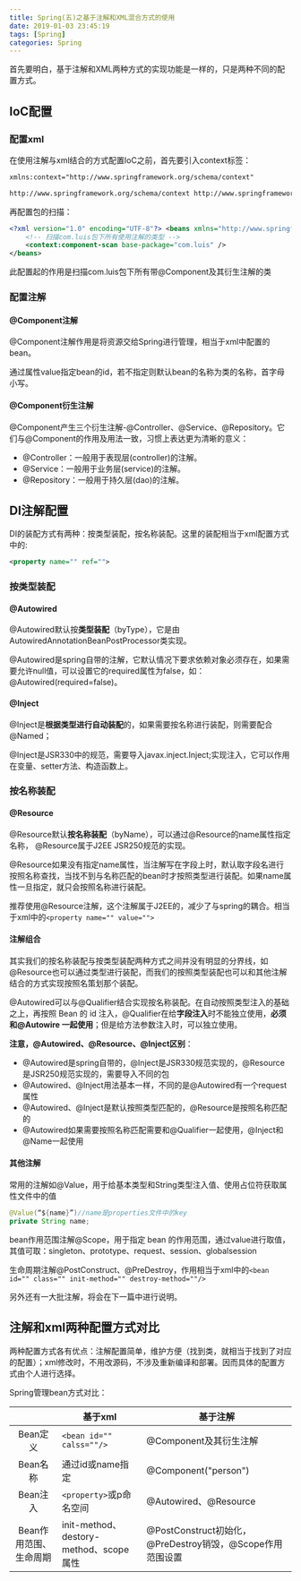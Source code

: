 ```yaml
---
title: Spring(五)之基于注解和XML混合方式的使用
date: 2019-01-03 23:45:19
tags: [Spring]
categories: Spring
---
```

首先要明白，基于注解和XML两种方式的实现功能是一样的，只是两种不同的配置方式。

## IoC配置

### 配置xml

在使用注解与xml结合的方式配置IoC之前，首先要引入context标签：

```xml
xmlns:context="http://www.springframework.org/schema/context" 

http://www.springframework.org/schema/context http://www.springframework.org/schema/context/spring-context.xsd 
```

再配置包的扫描：

```xml
<?xml version="1.0" encoding="UTF-8"?> <beans xmlns="http://www.springframework.org/schema/beans" xmlns:xsi="http://www.w3.org/2001/XMLSchema-instance" xmlns:context="http://www.springframework.org/schema/context" xmlns:tx="http://www.springframework.org/schema/tx" xsi:schemaLocation="http://www.springframework.org/schema/beans http://www.springframework.org/schema/beans/spring-beans.xsd http://www.springframework.org/schema/context http://www.springframework.org/schema/context/spring-context.xsd http://www.springframework.org/schema/tx http://www.springframework.org/schema/tx/spring-tx.xsd">
	<!-- 扫描com.luis包下所有使用注解的类型 --> 
    <context:component-scan base-package="com.luis" />
</beans>
```

此配置起的作用是扫描com.luis包下所有带@Component及其衍生注解的类

### 配置注解

#### @Component注解

@Component注解作用是将资源交给Spring进行管理，相当于xml中配置的bean。

通过属性value指定bean的id，若不指定则默认bean的名称为类的名称，首字母小写。

#### @Component衍生注解

@Component产生三个衍生注解-@Controller、@Service、@Repository。它们与@Component的作用及用法一致，习惯上表达更为清晰的意义：

* @Controller：一般用于表现层(controller)的注解。
* @Service：一般用于业务层(service)的注解。
* @Repository：一般用于持久层(dao)的注解。

## DI注解配置

DI的装配方式有两种：按类型装配，按名称装配。这里的装配相当于xml配置方式中的:

```xml
<property name="" ref="">
```

### 按类型装配

#### @Autowired

@Autowired默认按**类型装配**（byType），它是由AutowiredAnnotationBeanPostProcessor类实现。

@Autowired是spring自带的注解，它默认情况下要求依赖对象必须存在，如果需要允许null值，可以设置它的required属性为false，如：@Autowired(required=false)。

#### @Inject

@Inject是**根据类型进行自动装配**的，如果需要按名称进行装配，则需要配合@Named；

 @Inject是JSR330中的规范，需要导入javax.inject.Inject;实现注入，它可以作用在变量、setter方法、构造函数上。

### 按名称装配

#### @Resource

@Resource默认**按名称装配**（byName），可以通过@Resource的name属性指定名称， @Resource属于J2EE JSR250规范的实现。

 @Resource如果没有指定name属性，当注解写在字段上时，默认取字段名进行按照名称查找，当找不到与名称匹配的bean时才按照类型进行装配。如果name属性一旦指定，就只会按照名称进行装配。

推荐使用@Resource注解，这个注解属于J2EE的，减少了与spring的耦合。相当于xml中的`<property name="" value="">`

#### 注解组合

其实我们的按名称装配与按类型装配两种方式之间并没有明显的分界线，如@Resource也可以通过类型进行装配，而我们的按照类型装配也可以和其他注解结合的方式实现按照名策划那个装配。

@Autowired可以与@Qualifier结合实现按名称装配。在自动按照类型注入的基础之上，再按照 Bean 的 id 注入，@Qualifier在给**字段注入**时不能独立使用，**必须和@Autowire 一起使用**；但是给方法参数注入时，可以独立使用。

**注意，@Autowired、@Resource、@Inject区别**：

* @Autowired是spring自带的，@Inject是JSR330规范实现的，@Resource是JSR250规范实现的，需要导入不同的包
* @Autowired、@Inject用法基本一样，不同的是@Autowired有一个request属性
* @Autowired、@Inject是默认按照类型匹配的，@Resource是按照名称匹配的
* @Autowired如果需要按照名称匹配需要和@Qualifier一起使用，@Inject和@Name一起使用

#### 其他注解

常用的注解如@Value，用于给基本类型和String类型注入值、使用占位符获取属性文件中的值

```java
@Value(“${name}”)//name是properties文件中的key
private String name;
```

bean作用范围注解@Scope，用于指定 bean 的作用范围，通过value进行取值，其值可取：singleton、prototype、request、session、globalsession

生命周期注解@PostConstruct、@PreDestroy，作用相当于xml中的`<bean id="" class="" init-method="" destroy-method=""/>`

另外还有一大批注解，将会在下一篇中进行说明。

## 注解和xml两种配置方式对比

两种配置方式各有优点：注解配置简单，维护方便（找到类，就相当于找到了对应的配置）；xml修改时，不用改源码，不涉及重新编译和部署。因而具体的配置方式由个人进行选择。

Spring管理bean方式对比：

|                        | 基于xml                                | 基于注解                                                  |
| :--------------------: | -------------------------------------- | --------------------------------------------------------- |
|        Bean定义        | `<bean id="" calss=""/>`               | @Component及其衍生注解                                    |
|        Bean名称        | 通过id或name指定                       | @Component("person")                                      |
|        Bean注入        | `<property>`或p命名空间                | @Autowired、@Resource                                     |
| Bean作用范围、生命周期 | init-method、destory-method、scope属性 | @PostConstruct初始化，@PreDestroy销毁，@Scope作用范围设置 |